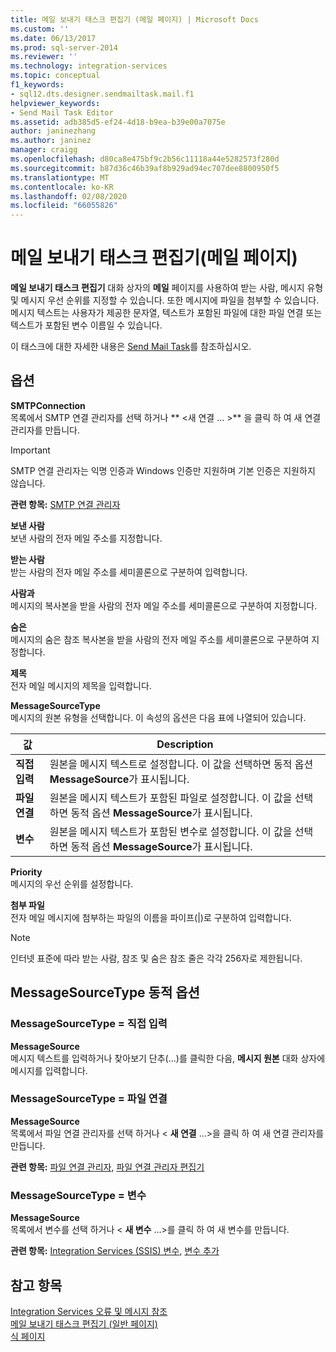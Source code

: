 ```yaml
---
title: 메일 보내기 태스크 편집기 (메일 페이지) | Microsoft Docs
ms.custom: ''
ms.date: 06/13/2017
ms.prod: sql-server-2014
ms.reviewer: ''
ms.technology: integration-services
ms.topic: conceptual
f1_keywords:
- sql12.dts.designer.sendmailtask.mail.f1
helpviewer_keywords:
- Send Mail Task Editor
ms.assetid: adb385d5-ef24-4d18-b9ea-b39e00a7075e
author: janinezhang
ms.author: janinez
manager: craigg
ms.openlocfilehash: d80ca8e475bf9c2b56c11118a44e5282573f280d
ms.sourcegitcommit: b87d36c46b39af8b929ad94ec707dee8800950f5
ms.translationtype: MT
ms.contentlocale: ko-KR
ms.lasthandoff: 02/08/2020
ms.locfileid: "66055826"
---
```

# <a name="send-mail-task-editor-mail-page"></a>메일 보내기 태스크 편집기(메일 페이지)
  
  **메일 보내기 태스크 편집기** 대화 상자의 **메일** 페이지를 사용하여 받는 사람, 메시지 유형 및 메시지 우선 순위를 지정할 수 있습니다. 또한 메시지에 파일을 첨부할 수 있습니다. 메시지 텍스트는 사용자가 제공한 문자열, 텍스트가 포함된 파일에 대한 파일 연결 또는 텍스트가 포함된 변수 이름일 수 있습니다.  
  
 이 태스크에 대한 자세한 내용은 [Send Mail Task](control-flow/send-mail-task.md)를 참조하십시오.  
  
## <a name="options"></a>옵션  
 **SMTPConnection**  
 목록에서 SMTP 연결 관리자를 선택 하거나 ** \<새 연결 ... >** 을 클릭 하 여 새 연결 관리자를 만듭니다.  
  
> [!IMPORTANT]  
>  SMTP 연결 관리자는 익명 인증과 Windows 인증만 지원하며 기본 인증은 지원하지 않습니다.  
  
 **관련 항목:** [SMTP 연결 관리자](connection-manager/smtp-connection-manager.md)  
  
 **보낸 사람**  
 보낸 사람의 전자 메일 주소를 지정합니다.  
  
 **받는 사람**  
 받는 사람의 전자 메일 주소를 세미콜론으로 구분하여 입력합니다.  
  
 **사람과**  
 메시지의 복사본을 받을 사람의 전자 메일 주소를 세미콜론으로 구분하여 지정합니다.  
  
 **숨은**  
 메시지의 숨은 참조 복사본을 받을 사람의 전자 메일 주소를 세미콜론으로 구분하여 지정합니다.  
  
 **제목**  
 전자 메일 메시지의 제목을 입력합니다.  
  
 **MessageSourceType**  
 메시지의 원본 유형을 선택합니다. 이 속성의 옵션은 다음 표에 나열되어 있습니다.  
  
|값|Description|  
|-----------|-----------------|  
|**직접 입력**|원본을 메시지 텍스트로 설정합니다. 이 값을 선택하면 동적 옵션 **MessageSource**가 표시됩니다.|  
|**파일 연결**|원본을 메시지 텍스트가 포함된 파일로 설정합니다. 이 값을 선택하면 동적 옵션 **MessageSource**가 표시됩니다.|  
|**변수**|원본을 메시지 텍스트가 포함된 변수로 설정합니다. 이 값을 선택하면 동적 옵션 **MessageSource**가 표시됩니다.|  
  
 **Priority**  
 메시지의 우선 순위를 설정합니다.  
  
 **첨부 파일**  
 전자 메일 메시지에 첨부하는 파일의 이름을 파이프(|)로 구분하여 입력합니다.  
  
> [!NOTE]  
>  인터넷 표준에 따라 받는 사람, 참조 및 숨은 참조 줄은 각각 256자로 제한됩니다.  
  
## <a name="messagesourcetype-dynamic-options"></a>MessageSourceType 동적 옵션  
  
### <a name="messagesourcetype--direct-input"></a>MessageSourceType = 직접 입력  
 **MessageSource**  
 메시지 텍스트를 입력하거나 찾아보기 단추(...)를 클릭한 다음, **메시지 원본** 대화 상자에 메시지를 입력합니다.  
  
### <a name="messagesourcetype--file-connection"></a>MessageSourceType = 파일 연결  
 **MessageSource**  
 목록에서 파일 연결 관리자를 선택 하거나 \< **새 연결** ...>을 클릭 하 여 새 연결 관리자를 만듭니다.  
  
 **관련 항목:** [파일 연결 관리자](connection-manager/file-connection-manager.md), [파일 연결 관리자 편집기](../../2014/integration-services/file-connection-manager-editor.md)  
  
### <a name="messagesourcetype--variable"></a>MessageSourceType = 변수  
 **MessageSource**  
 목록에서 변수를 선택 하거나 \< **새 변수** ...>를 클릭 하 여 새 변수를 만듭니다.  
  
 **관련 항목:** [Integration Services &#40;SSIS&#41; 변수](integration-services-ssis-variables.md), [변수 추가](../../2014/integration-services/add-variable.md)  
  
## <a name="see-also"></a>참고 항목  
 [Integration Services 오류 및 메시지 참조](../../2014/integration-services/integration-services-error-and-message-reference.md)   
 [메일 보내기 태스크 편집기 &#40;일반 페이지&#41;](general-page-of-integration-services-designers-options.md)   
 [식 페이지](expressions/expressions-page.md)  
  
  
